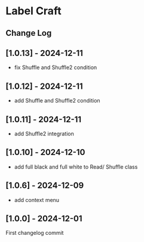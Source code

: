 # Label Craft
## Change Log

[comment]: <>  (2024-12-10 : YEAR-MONTH-DAY)

## [1.0.13] - 2024-12-11
+ fix Shuffle and Shuffle2 condition 

## [1.0.12] - 2024-12-11
+ add Shuffle and Shuffle2 condition 

## [1.0.11] - 2024-12-11
+ add Shuffle2 integration

## [1.0.10] - 2024-12-10
+ add full black and full white to Read/ Shuffle class

## [1.0.6] - 2024-12-09
+ add context menu

## [1.0.0] - 2024-12-01
First changelog commit
